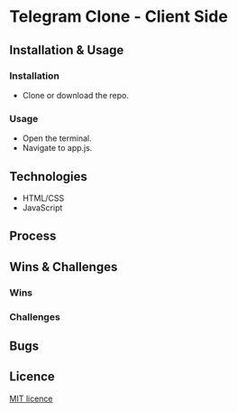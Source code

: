 # Telegram Clone - Client Side

## Installation & Usage

### Installation
* Clone or download the repo.

### Usage
* Open the terminal.
* Navigate to app.js.

## Technologies
* HTML/CSS
* JavaScript

## Process



## Wins & Challenges

### Wins


### Challenges


## Bugs

## Licence
[MIT licence](https://opensource.org/licenses/mit-license.php)
